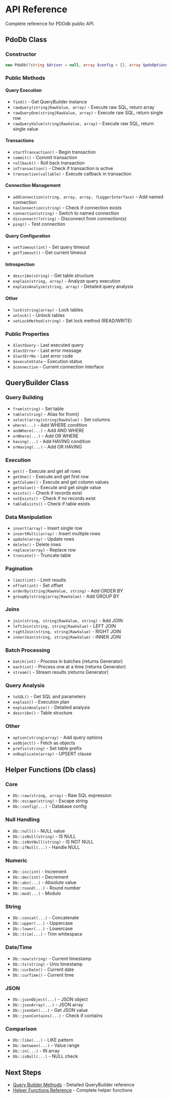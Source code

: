 # API Reference

Complete reference for PDOdb public API.

## PdoDb Class

### Constructor

```php
new PdoDb(?string $driver = null, array $config = [], array $pdoOptions = [], ?LoggerInterface $logger = null)
```

### Public Methods

#### Query Execution

- `find()` - Get QueryBuilder instance
- `rawQuery(string|RawValue, array)` - Execute raw SQL, return array
- `rawQueryOne(string|RawValue, array)` - Execute raw SQL, return single row
- `rawQueryValue(string|RawValue, array)` - Execute raw SQL, return single value

#### Transactions

- `startTransaction()` - Begin transaction
- `commit()` - Commit transaction
- `rollback()` - Roll back transaction
- `inTransaction()` - Check if transaction is active
- `transaction(callable)` - Execute callback in transaction

#### Connection Management

- `addConnection(string, array, array, ?LoggerInterface)` - Add named connection
- `hasConnection(string)` - Check if connection exists
- `connection(string)` - Switch to named connection
- `disconnect(?string)` - Disconnect from connection(s)
- `ping()` - Test connection

#### Query Configuration

- `setTimeout(int)` - Set query timeout
- `getTimeout()` - Get current timeout

#### Introspection

- `describe(string)` - Get table structure
- `explain(string, array)` - Analyze query execution
- `explainAnalyze(string, array)` - Detailed query analysis

#### Other

- `lock(string|array)` - Lock tables
- `unlock()` - Unlock tables
- `setLockMethod(string)` - Set lock method (READ/WRITE)

### Public Properties

- `$lastQuery` - Last executed query
- `$lastError` - Last error message
- `$lastErrNo` - Last error code
- `$executeState` - Execution status
- `$connection` - Current connection interface

## QueryBuilder Class

### Query Building

- `from(string)` - Set table
- `table(string)` - Alias for from()
- `select(array|string|RawValue)` - Set columns
- `where(...)` - Add WHERE condition
- `andWhere(...)` - Add AND WHERE
- `orWhere(...)` - Add OR WHERE
- `having(...)` - Add HAVING condition
- `orHaving(...)` - Add OR HAVING

### Execution

- `get()` - Execute and get all rows
- `getOne()` - Execute and get first row
- `getColumn()` - Execute and get column values
- `getValue()` - Execute and get single value
- `exists()` - Check if records exist
- `notExists()` - Check if no records exist
- `tableExists()` - Check if table exists

### Data Manipulation

- `insert(array)` - Insert single row
- `insertMulti(array)` - Insert multiple rows
- `update(array)` - Update rows
- `delete()` - Delete rows
- `replace(array)` - Replace row
- `truncate()` - Truncate table

### Pagination

- `limit(int)` - Limit results
- `offset(int)` - Set offset
- `orderBy(string|RawValue, string)` - Add ORDER BY
- `groupBy(string|array|RawValue)` - Add GROUP BY

### Joins

- `join(string, string|RawValue, string)` - Add JOIN
- `leftJoin(string, string|RawValue)` - LEFT JOIN
- `rightJoin(string, string|RawValue)` - RIGHT JOIN
- `innerJoin(string, string|RawValue)` - INNER JOIN

### Batch Processing

- `batch(int)` - Process in batches (returns Generator)
- `each(int)` - Process one at a time (returns Generator)
- `stream()` - Stream results (returns Generator)

### Query Analysis

- `toSQL()` - Get SQL and parameters
- `explain()` - Execution plan
- `explainAnalyze()` - Detailed analysis
- `describe()` - Table structure

### Other

- `option(string|array)` - Add query options
- `asObject()` - Fetch as objects
- `prefix(string)` - Set table prefix
- `onDuplicate(array)` - UPSERT clause

## Helper Functions (Db class)

### Core

- `Db::raw(string, array)` - Raw SQL expression
- `Db::escape(string)` - Escape string
- `Db::config(...)` - Database config

### Null Handling

- `Db::null()` - NULL value
- `Db::isNull(string)` - IS NULL
- `Db::isNotNull(string)` - IS NOT NULL
- `Db::ifNull(...)` - Handle NULL

### Numeric

- `Db::inc(int)` - Increment
- `Db::dec(int)` - Decrement
- `Db::abs(...)` - Absolute value
- `Db::round(...)` - Round number
- `Db::mod(...)` - Modulo

### String

- `Db::concat(...)` - Concatenate
- `Db::upper(...)` - Uppercase
- `Db::lower(...)` - Lowercase
- `Db::trim(...)` - Trim whitespace

### Date/Time

- `Db::now(string)` - Current timestamp
- `Db::ts(string)` - Unix timestamp
- `Db::curDate()` - Current date
- `Db::curTime()` - Current time

### JSON

- `Db::jsonObject(...)` - JSON object
- `Db::jsonArray(...)` - JSON array
- `Db::jsonGet(...)` - Get JSON value
- `Db::jsonContains(...)` - Check if contains

### Comparison

- `Db::like(...)` - LIKE pattern
- `Db::between(...)` - Value range
- `Db::in(...)` - IN array
- `Db::isNull(...)` - NULL check

## Next Steps

- [Query Builder Methods](query-builder-methods.md) - Detailed QueryBuilder reference
- [Helper Functions Reference](helper-functions-reference.md) - Complete helper functions
